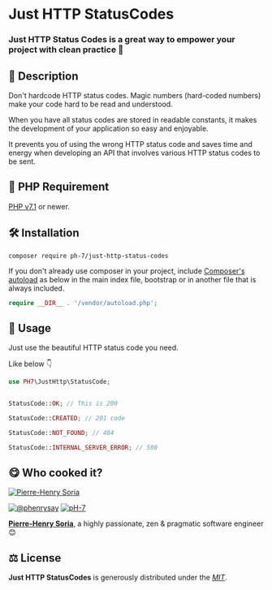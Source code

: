 # Just HTTP StatusCodes

### Just HTTP Status Codes is a great way to empower your project with clean practice 💫

## 📄 Description

Don't hardcode HTTP status codes. Magic numbers (hard-coded numbers) make your code hard to be read and understood.

When you have all status codes are stored in readable constants, it makes the development of your application so easy and enjoyable.

It prevents you of using the wrong HTTP status code and saves time and energy when developing an API that involves various HTTP status codes to be sent.

## 🐘 PHP Requirement

[PHP v7.1](https://www.php.net/releases/7_1_0.php) or newer.

## 🛠 Installation

```
composer require ph-7/just-http-status-codes
```

If you don't already use composer in your project, include [Composer's autoload](https://getcomposer.org/doc/01-basic-usage.md#autoloading) as below in the main index file, bootstrap or in another file that is always included.

```php
require __DIR__ . '/vendor/autoload.php';
```


## 🥳 Usage

Just use the beautiful HTTP status code you need.

Like below 👇

```php
use PH7\JustHttp\StatusCode;


StatusCode::OK; // This is 200

StatusCode::CREATED; // 201 code

StatusCode::NOT_FOUND; // 404

StatusCode::INTERNAL_SERVER_ERROR; // 500
```

## 😋 Who cooked it?

[![Pierre-Henry Soria](https://s.gravatar.com/avatar/a210fe61253c43c869d71eaed0e90149?s=200)](https://ph7.me 'Pierre-Henry Soria personal website')

[![@phenrysay][twitter-image]](https://twitter.com/phenrysay) [![pH-7][github-image]](https://github.com/pH-7)

**[Pierre-Henry Soria](https://ph7.me)**, a highly passionate, zen &amp; pragmatic software engineer 😊

## ⚖️ License

**Just HTTP StatusCodes** is generously distributed under the _[MIT](https://opensource.org/licenses/MIT)_.

<!-- GitHub's Markdown reference links -->

[twitter-image]: https://img.shields.io/badge/Twitter-1DA1F2?style=for-the-badge&logo=twitter&logoColor=white
[github-image]: https://img.shields.io/badge/GitHub-100000?style=for-the-badge&logo=github&logoColor=white
